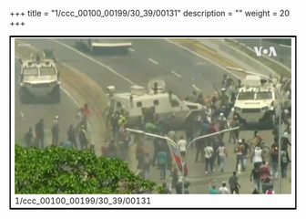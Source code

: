 +++
title = "1/ccc_00100_00199/30_39/00131"
description = ""
weight = 20
+++

<table style="border:2px solid black;max-width:800px;max-height:800px;" 
><tr><td>
<img class="center-fit-jpg"
src="/jpg_/aaa_20190430_NxaOmWaI8sI_00130.jpg">
1/ccc_00100_00199/30_39/00131
</img></td></tr></table>
